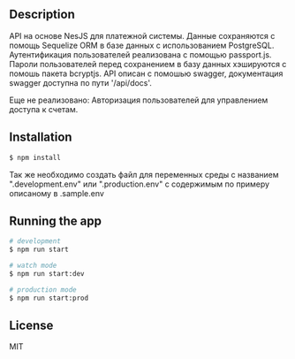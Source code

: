 ## Description

API на основе NesJS для платежной системы. 
Данные сохраняются с помощь Sequelize ORM в базе данных с использованием PostgreSQL.
Аутентификация пользователей реализована с помощью passport.js.
Пароли пользователей перед сохранением в базу данных хэшируются с помошь пакета bcryptjs.
API описан с помошью swagger, документация swagger доступна по пути '/api/docs'.

Еще не реализовано:
Авторизация пользователей для управлением доступа к счетам.

## Installation

```bash
$ npm install
```

Так же необходимо создать файл для переменных среды с названием ".development.env" или ".production.env" с содержимым по примеру описаному в .sample.env

## Running the app

```bash
# development
$ npm run start

# watch mode
$ npm run start:dev

# production mode
$ npm run start:prod
```

## License

MIT
